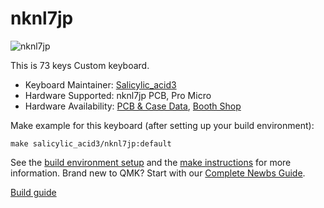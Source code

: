 # nknl7jp

![nknl7jp](https://cdn-ak.f.st-hatena.com/images/fotolife/S/Salicylic_acid3/20201113/20201113010013.png)

This is 73 keys Custom keyboard.

* Keyboard Maintainer: [Salicylic_acid3](https://github.com/Salicylic-acid3)
* Hardware Supported: nknl7jp PCB, Pro Micro
* Hardware Availability: [PCB & Case Data](https://github.com/Salicylic-acid3/PCB_Data), [Booth Shop](https://salicylic-acid3.booth.pm/items/2672651)

Make example for this keyboard (after setting up your build environment):

    make salicylic_acid3/nknl7jp:default

See the [build environment setup](https://docs.qmk.fm/#/getting_started_build_tools) and the [make instructions](https://docs.qmk.fm/#/getting_started_make_guide) for more information. Brand new to QMK? Start with our [Complete Newbs Guide](https://docs.qmk.fm/#/newbs).

[Build guide](https://salicylic-acid3.hatenablog.com/entry/nknl7-build-guide)

